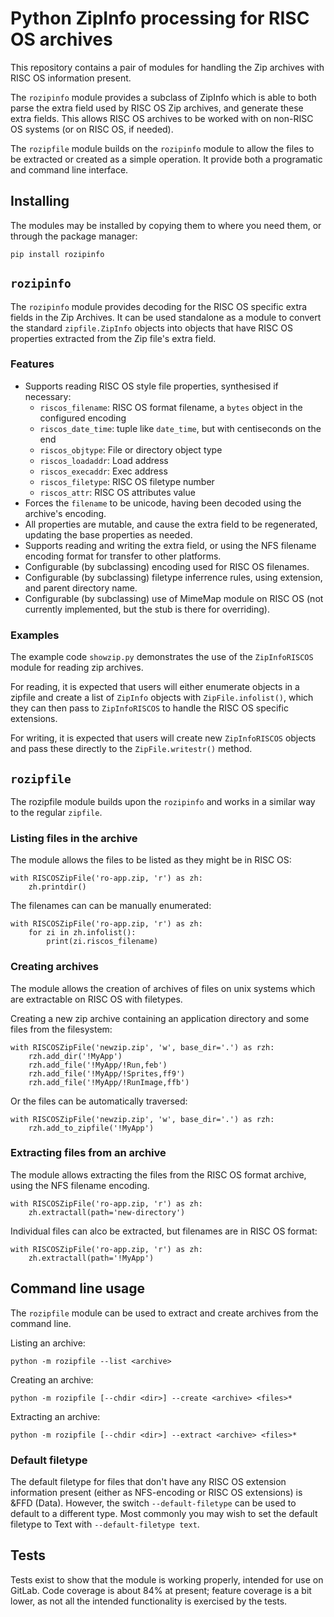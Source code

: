 # Python ZipInfo processing for RISC OS archives

This repository contains a pair of modules for handling the Zip archives with RISC OS information present.

The `rozipinfo` module provides a subclass of ZipInfo which is able to both parse the extra field used by RISC OS Zip archives, and generate these extra fields. This allows RISC OS archives to be worked with on non-RISC OS systems (or on RISC OS, if needed).

The `rozipfile` module builds on the `rozipinfo` module to allow the files to be extracted or created as a simple operation. It provide both a programatic and command line interface.

## Installing

The modules may be installed by copying them to where you need them, or through the package
manager:

    pip install rozipinfo

## `rozipinfo`

The `rozipinfo` module provides decoding for the RISC OS specific extra fields in the Zip Archives.
It can be used standalone as a module to convert the standard `zipfile.ZipInfo` objects into objects that have RISC OS properties extracted from the Zip file's extra field.

### Features

* Supports reading RISC OS style file properties, synthesised if necessary:
    * `riscos_filename`: RISC OS format filename, a `bytes` object in the configured encoding
    * `riscos_date_time`: tuple like `date_time`, but with centiseconds on the end
    * `riscos_objtype`: File or directory object type
    * `riscos_loadaddr`: Load address
    * `riscos_execaddr`: Exec address
    * `riscos_filetype`: RISC OS filetype number
    * `riscos_attr`: RISC OS attributes value
* Forces the `filename` to be unicode, having been decoded using the archive's encoding.
* All properties are mutable, and cause the extra field to be regenerated, updating the base properties as needed.
* Supports reading and writing the extra field, or using the NFS filename encoding format for transfer to other platforms.
* Configurable (by subclassing) encoding used for RISC OS filenames.
* Configurable (by subclassing) filetype inferrence rules, using extension, and parent directory name.
* Configurable (by subclassing) use of MimeMap module on RISC OS (not currently implemented, but the stub is there for overriding).

### Examples

The example code `showzip.py` demonstrates the use of the `ZipInfoRISCOS` module for reading zip archives.

For reading, it is expected that users will either enumerate objects in a zipfile and create a list of `ZipInfo` objects with `ZipFile.infolist()`, which they can then pass to `ZipInfoRISCOS` to handle the RISC OS specific extensions.

For writing, it is expected that users will create new `ZipInfoRISCOS` objects and pass these directly to the `ZipFile.writestr()` method.


## `rozipfile`

The rozipfile module builds upon the `rozipinfo` and works in a similar way to the regular `zipfile`.

### Listing files in the archive

The module allows the files to be listed as they might be in RISC OS:

    with RISCOSZipFile('ro-app.zip, 'r') as zh:
        zh.printdir()

The filenames can can be manually enumerated:

    with RISCOSZipFile('ro-app.zip, 'r') as zh:
        for zi in zh.infolist():
            print(zi.riscos_filename)


### Creating archives

The module allows the creation of archives of files on unix systems which are extractable on RISC OS with filetypes.

Creating a new zip archive containing an application directory and some files from the filesystem:

    with RISCOSZipFile('newzip.zip', 'w', base_dir='.') as rzh:
        rzh.add_dir('!MyApp')
        rzh.add_file('!MyApp/!Run,feb')
        rzh.add_file('!MyApp/!Sprites,ff9')
        rzh.add_file('!MyApp/!RunImage,ffb')

Or the files can be automatically traversed:

    with RISCOSZipFile('newzip.zip', 'w', base_dir='.') as rzh:
        rzh.add_to_zipfile('!MyApp')


### Extracting files from an archive

The module allows extracting the files from the RISC OS format archive, using the NFS filename
encoding.

    with RISCOSZipFile('ro-app.zip, 'r') as zh:
        zh.extractall(path='new-directory')

Individual files can alco be extracted, but filenames are in RISC OS format:

    with RISCOSZipFile('ro-app.zip, 'r') as zh:
        zh.extractall(path='!MyApp')


## Command line usage

The `rozipfile` module can be used to extract and create archives from the command line.

Listing an archive:

    python -m rozipfile --list <archive>

Creating an archive:

    python -m rozipfile [--chdir <dir>] --create <archive> <files>*

Extracting an archive:

    python -m rozipfile [--chdir <dir>] --extract <archive> <files>*

### Default filetype

The default filetype for files that don't have any RISC OS extension information present (either as NFS-encoding or RISC OS extensions) is &FFD (Data). However, the switch `--default-filetype` can be used to default to a different type. Most commonly you may wish to set the default filetype to Text with `--default-filetype text`.


## Tests

Tests exist to show that the module is working properly, intended for use on GitLab.
Code coverage is about 84% at present; feature coverage is a bit lower, as not all the intended functionality is exercised by the tests.
